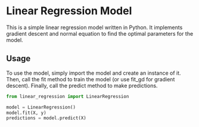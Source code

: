 # Linear Regression Model

This is a simple linear regression model written in Python. It implements gradient descent and normal equation to find the optimal parameters for the model.

## Usage

To use the model, simply import the model and create an instance of it. Then, call the fit method to train the model (or use fit_gd for gradient descent). Finally, call the predict method to make predictions.

```python
from linear_regression import LinearRegression

model = LinearRegression()
model.fit(X, y)
predictions = model.predict(X)
```
